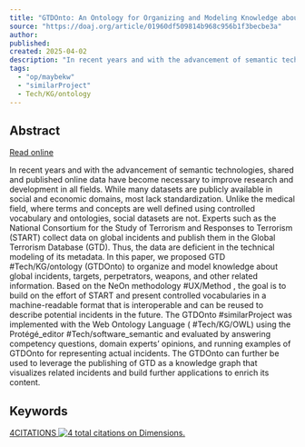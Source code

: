 ```yaml
---
title: "GTDOnto: An Ontology for Organizing and Modeling Knowledge about Global Terrorism – DOAJ"
source: "https://doaj.org/article/01960df509814b968c956b1f3becbe3a"
author:
published:
created: 2025-04-02
description: "In recent years and with the advancement of semantic technologies, shared and published online data have become necessary to improve research and..."
tags:
  - "op/maybekw"
  - "similarProject"
  - Tech/KG/ontology
---
```

## Abstract

[Read online](https://www.mdpi.com/2504-2289/7/1/24)

In recent years and with the advancement of semantic technologies, shared and published online data have become necessary to improve research and development in all fields. While many datasets are publicly available in social and economic domains, most lack standardization. Unlike the medical field, where terms and concepts are well defined using controlled vocabulary and ontologies, social datasets are not. Experts such as the National Consortium for the Study of Terrorism and Responses to Terrorism (START) collect data on global incidents and publish them in the Global Terrorism Database (GTD). Thus, the data are deficient in the technical modeling of its metadata. In this paper, we proposed GTD #Tech/KG/ontology (GTDOnto) to organize and model knowledge about global incidents, targets, perpetrators, weapons, and other related information. Based on the NeOn methodology #UX/Method , the goal is to build on the effort of START and present controlled vocabularies in a machine-readable format that is interoperable and can be reused to describe potential incidents in the future. The GTDOnto #similarProject was implemented with the Web Ontology Language ( #Tech/KG/OWL) using the  Protégé_editor #Tech/software_semantic  and evaluated by answering competency questions, domain experts’ opinions, and running examples of GTDOnto for representing actual incidents. The GTDOnto can further be used to leverage the publishing of GTD as a knowledge graph that visualizes related incidents and build further applications to enrich its content.

## Keywords

[4CITATIONS ![4 total citations on Dimensions.](https://badge.dimensions.ai/badge?count=4)](https://badge.dimensions.ai/details/doi/10.3390/bdcc7010024?domain=https://doaj.org)